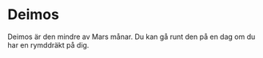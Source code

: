 # Deimos

Deimos är den mindre av Mars månar. Du kan gå runt den på en dag om du har en
rymddräkt på dig.
